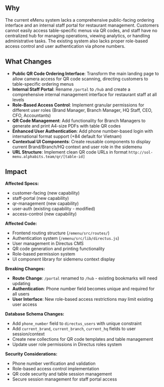 ## Why

The current eMenu system lacks a comprehensive public-facing ordering interface and an internal staff portal for restaurant management. Customers cannot easily access table-specific menus via QR codes, and staff have no centralized hub for managing operations, viewing analytics, or handling administrative tasks. The existing system also lacks proper role-based access control and user authentication via phone numbers.

## What Changes

- **Public QR Code Ordering Interface**: Transform the main landing page to allow camera access for QR code scanning, directing customers to table-specific ordering menus
- **Internal Staff Portal**: Rename `/portal` to `/hub` and create a comprehensive internal management interface for restaurant staff at all levels
- **Role-Based Access Control**: Implement granular permissions for different user roles (Brand Manager, Branch Manager, HQ Staff, CEO, CFO, Accountants)
- **QR Code Management**: Add functionality for Branch Managers to generate and print A4-size PDFs with table QR codes
- **Enhanced User Authentication**: Add phone number-based login with international format support (+84 default for Vietnam)
- **Contextual UI Components**: Create reusable components to display current Brand/Branch/HQ context and user role in the sidemenu
- **URL Structure**: Implement clean QR code URLs in format `http://sol-menu.alphabits.team/qr/[table-id]`

## Impact

**Affected Specs:**
- customer-facing (new capability)
- staff-portal (new capability)
- qr-management (new capability)
- user-auth (existing capability - modified)
- access-control (new capability)

**Affected Code:**
- Frontend routing structure (`/emenu/src/routes/`)
- Authentication system (`/emenu/src/lib/directus.js`)
- User management in Directus CMS
- QR code generation and printing functionality
- Role-based permission system
- UI component library for sidemenu context display

**Breaking Changes:**
- **Route Change**: `/portal` renamed to `/hub` - existing bookmarks will need updating
- **Authentication**: Phone number field becomes unique and required for all users
- **User Interface**: New role-based access restrictions may limit existing user access

**Database Schema Changes:**
- Add `phone_number` field to `directus_users` with unique constraint
- Add `current_brand`, `current_branch`, `current_hq` fields to user session/context
- Create new collections for QR code templates and table management
- Update user role permissions in Directus roles system

**Security Considerations:**
- Phone number verification and validation
- Role-based access control implementation
- QR code security and table session management
- Secure session management for staff portal access